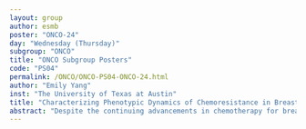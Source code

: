 ```yaml
---
layout: group
author: esmb
poster: "ONCO-24"
day: "Wednesday (Thursday)"
subgroup: "ONCO"
title: "ONCO Subgroup Posters"
code: "PS04"
permalink: /ONCO/ONCO-PS04-ONCO-24.html
author: "Emily Yang"
inst: "The University of Texas at Austin"
title: "Characterizing Phenotypic Dynamics of Chemoresistance in Breast Cancer Cells"
abstract: "Despite the continuing advancements in chemotherapy for breast cancer, the development of chemoresistance remains a significant cause of treatment failure. Intratumoral and inter-patient heterogeneity pose critical challenges to designing patient-specific optimized treatment plans. We posit that a mathematical understanding of chemoresistance dynamics could be key to developing clinically-feasible, successful treatment regimens. In this study, we develop a model that describes the effects of a standard neoadjuvant drug (doxorubicin) on a common breast cancer cell line (MCF7). We assume that the tumor is composed of two subpopulations: drug-resistant cells, which continue proliferating after treatment, and drug-sensitive cells, which gradually transition from proliferating to treatment-induced death. The model is calibrated with time-resolved microscopy data including variations in drug concentration, inter-treatment interval, and number of doses. Our results show that the model can recapitulate tumor growth dynamics in all of these scenarios (CCC>0.95). We observe that higher dosages resulted in significantly lower drug-resistant fraction and proliferation rates (p<0.05). Our results also show superior tumor control with a higher number of doses and shorter inter-treatment intervals (p<0.05). Thus, we believe that our model may contribute to our understanding of doxorubicin action and may guide the selection of therapeutic regimens that achieve optimal tumor control."
---
```

